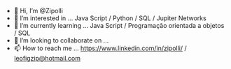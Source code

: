 - 👋 Hi, I’m @Zipolli
- 👀 I’m interested in ... Java Script / Python / SQL / Jupiter Networks
- 🌱 I’m currently learning ... Java Script  / Programação orientada a objetos /  SQL
- 💞️ I’m looking to collaborate on ...
- 📫 How to reach me ... https://www.linkedin.com/in/zipolli/ / leofigzip@hotmail.com


<!---
Zipolli/Zipolli is a ✨ special ✨ repository because its `README.md` (this file) appears on your GitHub profile.
You can click the Preview link to take a look at your changes.
--->
